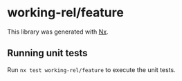 # working-rel/feature

This library was generated with [Nx](https://nx.dev).

## Running unit tests

Run `nx test working-rel/feature` to execute the unit tests.
